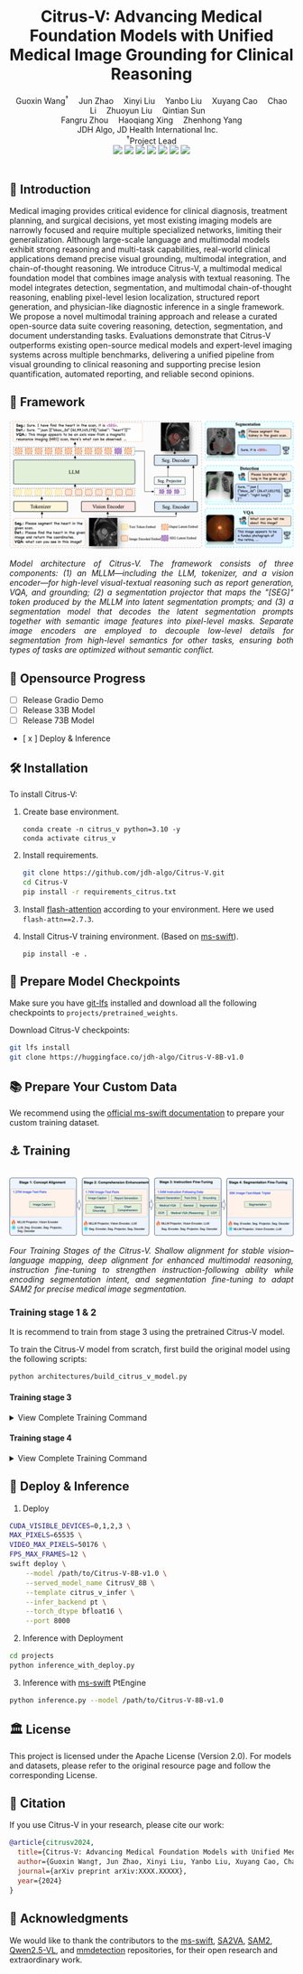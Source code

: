 <h1 align='center'>
  Citrus-V: Advancing Medical Foundation Models with Unified Medical Image Grounding for Clinical Reasoning
</h1>

<div align='center'>
    Guoxin Wang<sup>†</sup>&emsp; Jun Zhao&emsp; Xinyi Liu&emsp; Yanbo Liu&emsp;
    Xuyang Cao&emsp; Chao Li&emsp; Zhuoyun Liu&emsp; Qintian Sun&emsp; <br>
    Fangru Zhou&emsp; Haoqiang Xing&emsp; Zhenhong Yang
</div>

<div align='center'>
    JDH Algo, JD Health International Inc.  
</div>

<div align='center'>
    <sup>†</sup>Project Lead
</div>

<div align='center'>
    <a href='https://github.com/jdh-algo/Citrus-V'><img src='https://img.shields.io/github/stars/jdh-algo/Citrus-V?style=social'></a>
    <a href='https://jdh-algo.github.io/Citrus-V/'><img src='https://img.shields.io/badge/Project-HomePage-Green'></a>
    <a href=''><img src='https://img.shields.io/badge/Paper-Arxiv-red'></a>
    <a href='https://huggingface.co/jdh-algo/Citrus-V-8B-v1.0'><img src='https://img.shields.io/badge/%F0%9F%A4%97%20Huggingface-Citrus--V%208B-yellow'></a>
    <!-- <a href='https://huggingface.co/jdh-algo/Citrus-V-33B-v1.0'><img src='https://img.shields.io/badge/%F0%9F%A4%97%20Huggingface-Citrus--V%2033B-yellow'></a> -->
    <!-- <a href='https://huggingface.co/jdh-algo/Citrus-V-73B-v1.0'><img src='https://img.shields.io/badge/%F0%9F%A4%97%20Huggingface-Citrus--V%2073B-yellow'></a> -->
    <a href='https://huggingface.co/datasets/jdh-algo/MeCoVQA-G-Plus'><img src='https://img.shields.io/badge/%F0%9F%A4%97%20Huggingface-MeCoVQA--G--Plus-yellow'></a>
    <a href='https://huggingface.co/datasets/jdh-algo/MedXray-CoT'><img src='https://img.shields.io/badge/%F0%9F%A4%97%20Huggingface-MedXray--CoT-yellow'></a>
    <a href='https://huggingface.co/datasets/jdh-algo/MedDocBench'><img src='https://img.shields.io/badge/%F0%9F%A4%97%20Huggingface-MedDocBench-yellow'></a>
</div>

<br>



## 📝 Introduction
Medical imaging provides critical evidence for clinical diagnosis, treatment planning, and surgical decisions, yet most existing imaging models are narrowly focused and require multiple specialized networks, limiting their generalization. Although large-scale language and multimodal models exhibit strong reasoning and multi-task capabilities, real-world clinical applications demand precise visual grounding, multimodal integration, and chain-of-thought reasoning. We introduce Citrus-V, a multimodal medical foundation model that combines image analysis with textual reasoning. The model integrates detection, segmentation, and multimodal chain-of-thought reasoning, enabling pixel-level lesion localization, structured report generation, and physician-like diagnostic inference in a single framework. We propose a novel multimodal training approach and release a curated open-source data suite covering reasoning, detection, segmentation, and document understanding tasks.  Evaluations demonstrate that Citrus-V outperforms existing open-source medical models and expert-level imaging systems across multiple benchmarks, delivering a unified pipeline from visual grounding to clinical reasoning and supporting precise lesion quantification, automated reporting, and reliable second opinions.

## 🧳 Framework

![Citrus-V-Architecture](asset/Citrus-V-Architecture.png)

<p style="text-align:justify; text-justify:inter-word;">
    <em>
        Model architecture of Citrus-V. The framework consists of three components: 
        (1) an MLLM—including the LLM, tokenizer, and a vision encoder—for high-level visual-textual reasoning 
        such as report generation, VQA, and grounding; 
        (2) a segmentation projector that maps the "[SEG]" token produced by the MLLM into latent segmentation prompts; 
        and (3) a segmentation model that decodes the latent segmentation prompts together with semantic image features 
        into pixel-level masks. Separate image encoders are employed to decouple low-level details for segmentation 
        from high-level semantics for other tasks, ensuring both types of tasks are optimized without semantic conflict.
    </em>
</p>

## 🚧 Opensource Progress

- [ ] Release Gradio Demo
- [ ] Release 33B Model
- [ ] Release 73B Model
- [ x ] Deploy & Inference


## 🛠️ Installation


To install Citrus-V:

1. Create base environment.
    ```shell
    conda create -n citrus_v python=3.10 -y
    conda activate citrus_v
    ```

2. Install requirements.
    ```bash
    git clone https://github.com/jdh-algo/Citrus-V.git
    cd Citrus-V
    pip install -r requirements_citrus.txt
    ```

3. Install [flash-attention](https://github.com/Dao-AILab/flash-attention) according to your environment. Here we used `flash-attn==2.7.3`.

4. Install Citrus-V training environment. (Based on [ms-swift](https://github.com/modelscope/ms-swift)).
    ```shell
    pip install -e .
    ```


## 🎒 Prepare Model Checkpoints

Make sure you have [git-lfs](https://git-lfs.com/) installed and download all the following checkpoints to `projects/pretrained_weights`. 

Download Citrus-V checkpoints:

```bash
git lfs install
git clone https://huggingface.co/jdh-algo/Citrus-V-8B-v1.0
```

## 📚 Prepare Your Custom Data

We recommend using the [official ms-swift documentation](https://swift.readthedocs.io/zh-cn/v3.8/Customization/%E8%87%AA%E5%AE%9A%E4%B9%89%E6%95%B0%E6%8D%AE%E9%9B%86.html) to prepare your custom training dataset.


## ⚓️ Training

<!-- ### Training Section -->
<!-- Here’s a quick example to get started with Citrus-V: this repo provides a pretrained checkpoint that has completed Stage 1 and Stage 2. The repo is designed for Stage 3 and Stage 4 training. -->
<!-- The key difference is that Stage 3 performs full-network tuning and includes the HookGrad module. Stage 4 is the SAM-adaptation phase: every component is frozen except the SegProjector and SAM modules, which are jointly updated to align segmentation prompts with the Segment-Anything paradigm. -->

<br>
<img src="asset/fig_train_stages.png"/>
<br>
<p style="text-align:justify; text-justify:inter-word;">
    <em>Four Training Stages of the Citrus-V. Shallow alignment for stable vision–language mapping, deep alignment for enhanced multimodal reasoning, instruction fine-tuning to strengthen instruction-following ability while encoding segmentation intent, and segmentation fine-tuning to adapt SAM2 for precise medical image segmentation. </em>
    <br>
</p>


### Training stage 1 & 2

It is recommend to train from stage 3 using the pretrained Citrus-V model.

To train the Citrus-V model from scratch, first build the original model using the following scripts:

```bash 
python architectures/build_citrus_v_model.py

```



#### Training stage 3
<details>
<summary>View Complete Training Command</summary>

```shell
PYTORCH_CUDA_ALLOC_CONF=expandable_segments:True \
NPROC_PER_NODE=8 \
MIN_PIXELS=200704 \
MAX_PIXELS=1003520 \
CUDA_VISIBLE_DEVICES=0,1,2,3,4,5,6,7 \
swift sft \
    --model {pretrained ckpt address} \
    --dataset {your dataset address} \
    --template citrus_v \
    --train_type full \
    --torch_dtype bfloat16 \
    --attn_impl flash_attn \
    --max_length 12288 \
    --num_train_epochs 5 \
    --learning_rate 1e-5 \
    --warmup_ratio 0 \
    --warmup_steps 100 \
    --adam_beta1 0.9 \
    --adam_beta2 0.999 \
    --weight_decay 0.1 \
    --max_grad_norm 1.0 \
    --per_device_train_batch_size 1 \
    --gradient_accumulation_steps 8 \
    --dataloader_num_workers 64 \
    --dataset_num_proc 1 \
    --freeze_vit false \
    --freeze_aligner false \
    --freeze_llm false \
    --save_strategy epoch \
    --save_total_limit 8 \
    --logging_steps 5 \
    --output_dir {your model save path}\
    --save_only_model \
    --gradient_checkpointing true \
    --ddp_find_unused_parameters true
```

</details>

#### Training stage 4
<details>
<summary>View Complete Training Command</summary>

```shell
PYTORCH_CUDA_ALLOC_CONF=expandable_segments:True \
NPROC_PER_NODE=8 \
MIN_PIXELS=200704 \
MAX_PIXELS=1003520 \
CUDA_VISIBLE_DEVICES=0,1,2,3,4,5,6,7 \
swift sft \
    --model {pretrained ckpt address} \
    --dataset {your dataset address} \
    --template citrus_v \
    --train_type full \
    --torch_dtype bfloat16 \
    --attn_impl flash_attn \
    --max_length 12288 \
    --num_train_epochs 5 \
    --learning_rate 1e-5 \
    --warmup_ratio 0 \
    --warmup_steps 100 \
    --adam_beta1 0.9 \
    --adam_beta2 0.999 \
    --weight_decay 0.1 \
    --max_grad_norm 1.0 \
    --per_device_train_batch_size 1 \
    --gradient_accumulation_steps 8 \
    --dataloader_num_workers 64 \
    --dataset_num_proc 1 \
    --freeze_vit true \
    --freeze_aligner true \
    --freeze_llm true \
    --freeze_custom_parameters_json {/path/to/projects/vlm_7B_params.json} \
    --save_strategy epoch \
    --save_total_limit 8 \
    --logging_steps 5 \
    --output_dir {your model save path}\
    --save_only_model \
    --gradient_checkpointing true \
    --ddp_find_unused_parameters true
```

</details>


## 🚀 Deploy & Inference

1. Deploy

```bash
CUDA_VISIBLE_DEVICES=0,1,2,3 \
MAX_PIXELS=65535 \
VIDEO_MAX_PIXELS=50176 \
FPS_MAX_FRAMES=12 \
swift deploy \
    --model /path/to/Citrus-V-8B-v1.0 \
    --served_model_name CitrusV_8B \
    --template citrus_v_infer \
    --infer_backend pt \
    --torch_dtype bfloat16 \
    --port 8000
```

2. Inference with Deployment

```bash 
cd projects
python inference_with_deploy.py
```

3. Inference with [ms-swift](https://github.com/modelscope/ms-swift) PtEngine

```bash 
python inference.py --model /path/to/Citrus-V-8B-v1.0
```



## 🏛 License
This project is licensed under the Apache License (Version 2.0). For models and datasets, please refer to the original resource page and follow the corresponding License.

## 📎 Citation
If you use Citrus-V in your research, please cite our work:

```bibtex
@article{citrusv2024,
  title={Citrus-V: Advancing Medical Foundation Models with Unified Medical Image Grounding for Clinical Reasoning},
  author={Guoxin Wang†, Jun Zhao, Xinyi Liu, Yanbo Liu, Xuyang Cao, Chao Li, Zhuoyun Liu, Qintian Sun, Fangru Zhou, Haoqiang Xing, Zhenhong Yang},
  journal={arXiv preprint arXiv:XXXX.XXXXX},
  year={2024}
}
```

## 🤝 Acknowledgments

We would like to thank the contributors to the [ms-swift](https://github.com/modelscope/ms-swift), [SA2VA](https://github.com/magic-research/Sa2VA), [SAM2](https://github.com/facebookresearch/sam2), [Qwen2.5-VL](https://github.com/QwenLM/Qwen2.5-VL), and [mmdetection](https://github.com/open-mmlab/mmdetection) repositories, for their open research and extraordinary work.